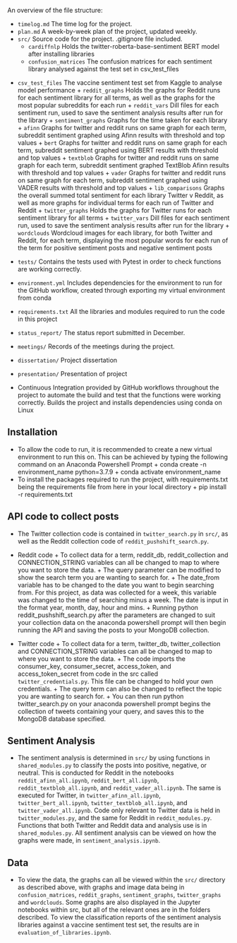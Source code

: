 An overview of the file structure:

* `timelog.md` The time log for the project.
* `plan.md` A week-by-week plan of the project, updated weekly. 
* `src/` Source code for the project. .gitignore file included.
  * `cardiffnlp` Holds the twitter-roberta-base-sentiment BERT model after installing libraries
  * `confusion_matrices` The confusion matrices for each sentiment library analysed against the test set in csv_test_files
+ `csv_test_files` The vaccine sentiment test set from Kaggle to analyse model performance
        + `reddit_graphs` Holds the graphs for Reddit runs for each sentiment library for all terms, as well as the graphs for the most popular subreddits for each run
        + `reddit_vars` Dill files for each sentiment run, used to save the sentiment analysis results after run for the library
        + `sentiment_graphs` Graphs for the time taken for each library
                + `afinn` Graphs for twitter and reddit runs on same graph for each term, subreddit sentiment graphed using Afinn results with threshold and top values
                + `bert` Graphs for twitter and reddit runs on same graph for each term, subreddit sentiment graphed using BERT results with threshold and top values
                + `textblob` Graphs for twitter and reddit runs on same graph for each term, subreddit sentiment graphed TextBlob Afinn results with threshold and top values
                + `vader` Graphs for twitter and reddit runs on same graph for each term, subreddit sentiment graphed using VADER results with threshold and top values
                + `lib_comparisons` Graphs the overall summed total sentiment for each library Twitter v Reddit, as well as more graphs for individual terms for each run of Twitter and Reddit
        + `twitter_graphs` Holds the graphs for Twitter runs for each sentiment library for all terms
        + `twitter_vars` Dill files for each sentiment run, used to save the sentiment analysis results after run for the library
        + `wordclouds` Wordcloud images for each library, for both Twitter and Reddit, for each term, displaying the most popular words for each run of the term for positive sentiment posts and negative sentiment posts
* `tests/` Contains the tests used with Pytest in order to check functions are working correctly.
* `environment.yml` Includes dependencies for the environment to run for the GitHub workflow, created through exporting my virtual environment from conda
* `requirements.txt` All the libraries and modules required to run the code in this project
* `status_report/` The status report submitted in December.
* `meetings/` Records of the meetings during the project.
* `dissertation/` Project dissertation
* `presentation/` Presentation of project


* Continuous Integration provided by GitHub workflows throughout the project to automate the build and test that the functions were working correctly. Builds the project and installs dependencies using conda on Linux

## Installation
* To allow the code to run, it is recommended to create a new virtual environment to run this on. This can be achieved by typing the following command on an Anaconda Powershell Prompt
        + conda create -n environment_name python=3.7.9
        + conda activate environment_name
* To install the packages required to run the project, with requirements.txt being the requirements file from here in your local directory
        + pip install -r requirements.txt

## API code to collect posts
* The Twitter collection code is contained in `twitter_search.py` in `src/`, as well as the Reddit collection code of `reddit_pushshift_search.py`.
* Reddit code 
        + To collect data for a term, reddit_db, reddit_collection and CONNECTION_STRING variables can all be changed to map to where you want to store the data.
        + The query parameter can be modified to show the search term you are wanting to search for.
        + The date_from variable has to be changed to the date you want to begin searching from. For this project, as data was collected for a week, this variable was changed to the time of searching minus a week. The date is input in the format year, month, day, hour and mins.
        + Running python reddit_pushshift_search.py after the parameters are changed to suit your collection data on the anaconda powershell prompt will then begin running the API and saving the posts to your MongoDB collection.

* Twitter code 
        + To collect data for a term, twitter_db, twitter_collection and CONNECTION_STRING variables can all be changed to map to where you want to store the data.
        + The code imports the consumer_key, consumer_secret, access_token, and access_token_secret from code in the src called `twitter_credentials.py`. This file can be changed to hold your own credentials.
        + The query term can also be changed to reflect the topic you are wanting to search for.
        + You can then run python twitter_search.py on your anaconda powershell prompt begins the collection of tweets containing your query, and saves this to the MongoDB database specified.

## Sentiment Analysis
* The sentiment analysis is determined in `src/` by using functions in `shared_modules.py` to classify the posts into positive, negative, or neutral. This is conducted for Reddit in the notebooks `reddit_afinn_all.ipynb`, `reddit_bert_all.ipynb`, `reddit_textblob_all.ipynb`, and `reddit_vader_all.ipynb`. The same is executed for Twitter, in `twitter_afinn_all.ipynb`, `twitter_bert_all.ipynb`, `twitter_textblob_all.ipynb`, and `twitter_vader_all.ipynb`. Code only relevant to Twitter data is held in `twitter_modules.py`, and the same for Reddit in `reddit_modules.py`. Functions that both Twitter and Reddit data and analysis use is in `shared_modules.py`. All sentiment analysis can be viewed on how the graphs were made, in `sentiment_analysis.ipynb`.

## Data
* To view the data, the graphs can all be viewed within the `src/` directory as described above, with graphs and image data being in `confusion_matrices`, `reddit_graphs`, `sentiment_graphs`, `twitter_graphs` and `wordclouds`. Some graphs are also displayed in the Jupyter notebooks within src, but all of the relevant ones are in the folders described. To view the classification reports of the sentiment analysis libraries against a vaccine sentiment test set, the results are in `evaluation_of_libraries.ipynb`.